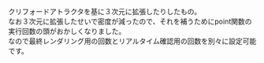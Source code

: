 クリフォードアトラクタを基に３次元に拡張したりしたもの。  
なお３次元に拡張したせいで密度が減ったので、それを補うためにpoint関数の実行回数の頭がおかしくなりました。  
なので最終レンダリング用の回数とリアルタイム確認用の回数を別々に設定可能です。
